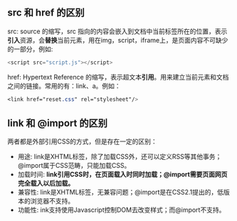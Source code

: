 ## src 和 href 的区别  

src: source 的缩写，src 指向的内容会嵌入到文档中当前标签所在的位置，表示**引入**资源，会**替换**当前元素，用在img，script，iframe上，是页面内容不可缺少的一部分，例如: 

```js
<script src="script.js"></script>
```

href: Hypertext Reference 的缩写，表示超文本**引用**。用来建立当前元素和文档之间的链接。常用的有：link、a。例如：

```css
<link href="reset.css" rel="stylesheet"/>
```

## link 和 @import 的区别

两者都是外部引用CSS的方式，但是存在一定的区别：

* 用途: link是XHTML标签，除了加载CSS外，还可以定义RSS等其他事务；@import属于CSS范畴，只能加载CSS。
* 加载时间: **link引用CSS时，在页面载入时同时加载；@import需要页面网页完全载入以后加载。**
* 兼容性: link是XHTML标签，无兼容问题；@import是在CSS2.1提出的，低版本的浏览器不支持。
* 功能性: ink支持使用Javascript控制DOM去改变样式；而@import不支持。